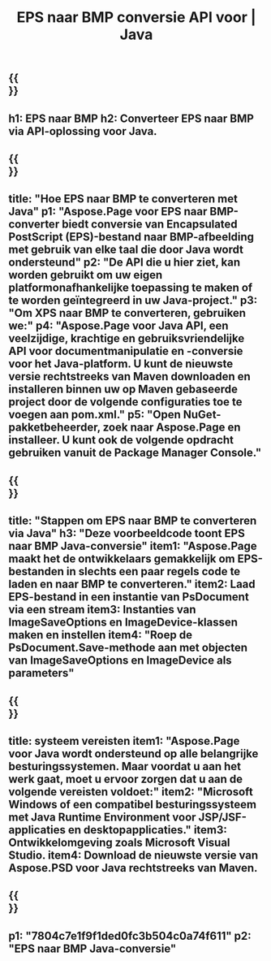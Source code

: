 ﻿---
translation: true
template: /_templates/_conversion-child-java.md
title: EPS naar BMP conversie API voor | Java
url: /java/conversion/eps-to-bmp/
description: Voorbeeld Java-conversiecode voor EPS-indeling naar BMP-bestand. Gebruik deze voorbeeldcode om EPS naar BMP te converteren binnen een web- of desktop-Java-toepassing.
informat: EPS
outformat: BMP
otherformats: XPS PS
---

{{<section banner>}}
---
h1: EPS naar BMP
h2: Converteer EPS naar BMP via API-oplossing voor Java.
---

{{<section overview>}}
---
title: "Hoe EPS naar BMP te converteren met Java"
p1: "Aspose.Page voor EPS naar BMP-converter biedt conversie van Encapsulated PostScript (EPS)-bestand naar BMP-afbeelding met gebruik van elke taal die door Java wordt ondersteund"
p2: "De API die u hier ziet, kan worden gebruikt om uw eigen platformonafhankelijke toepassing te maken of te worden geïntegreerd in uw Java-project."
p3: "Om XPS naar BMP te converteren, gebruiken we:"
p4: "Aspose.Page voor Java API, een veelzijdige, krachtige en gebruiksvriendelijke API voor documentmanipulatie en -conversie voor het Java-platform. U kunt de nieuwste versie rechtstreeks van Maven downloaden en installeren binnen uw op Maven gebaseerde project door de volgende configuraties toe te voegen aan pom.xml."
p5: "Open NuGet-pakketbeheerder, zoek naar Aspose.Page en installeer. U kunt ook de volgende opdracht gebruiken vanuit de Package Manager Console."
---

{{<section feature1>}}
---
title: "Stappen om EPS naar BMP te converteren via Java"
h3: "Deze voorbeeldcode toont EPS naar BMP Java-conversie"
item1: "Aspose.Page maakt het de ontwikkelaars gemakkelijk om EPS-bestanden in slechts een paar regels code te laden en naar BMP te converteren."
item2: Laad EPS-bestand in een instantie van PsDocument via een stream
item3: Instanties van ImageSaveOptions en ImageDevice-klassen maken en instellen
item4: "Roep de PsDocument.Save-methode aan met objecten van ImageSaveOptions en ImageDevice als parameters"
---

{{<section feature2>}}
---
title: systeem vereisten
item1: "Aspose.Page voor Java wordt ondersteund op alle belangrijke besturingssystemen. Maar voordat u aan het werk gaat, moet u ervoor zorgen dat u aan de volgende vereisten voldoet:"
item2: "Microsoft Windows of een compatibel besturingssysteem met Java Runtime Environment voor JSP/JSF-applicaties en desktopapplicaties."
item3: Ontwikkelomgeving zoals Microsoft Visual Studio.
item4: Download de nieuwste versie van Aspose.PSD voor Java rechtstreeks van Maven.
---

{{<section gist>}}
---
p1: "7804c7e1f9f1ded0fc3b504c0a74f611"
p2: "EPS naar BMP Java-conversie"
---

